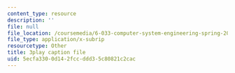 ```yaml
---
content_type: resource
description: ''
file: null
file_location: /coursemedia/6-033-computer-system-engineering-spring-2018/5ecfa3300d142fccddd35c80821c2cac_r2_-2KW76ec.srt
file_type: application/x-subrip
resourcetype: Other
title: 3play caption file
uid: 5ecfa330-0d14-2fcc-ddd3-5c80821c2cac
---
```

